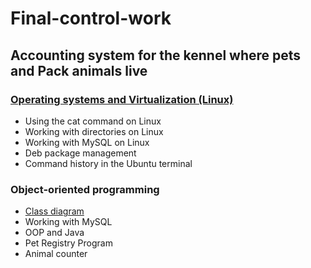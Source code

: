 # Final-control-work

## Accounting system for the kennel where pets and Pack animals live

### [Operating systems and Virtualization (Linux)](https://github.com/AzarnykhOleg/Final-control-work/blob/OperatingsystemsandVirtualization(Linux)/Operating%20systems%20and%20Virtualization%20(Linux)/Linux.md)

* Using the cat command on Linux
* Working with directories on Linux
* Working with MySQL on Linux
* Deb package management
* Command history in the Ubuntu terminal

### Object-oriented programming

* [Class diagram](https://github.com/AzarnykhOleg/Final-control-work/blob/ClassDiagram/Class%20Diagram/Class_Diagram.jpg)
* Working with MySQL
* OOP and Java
* Pet Registry Program
* Animal counter
